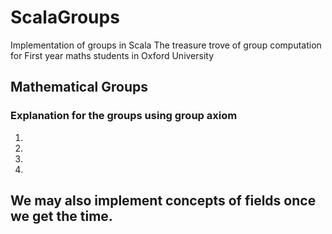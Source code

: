 # ScalaGroups
Implementation of groups in Scala
The treasure trove of group computation for First year maths students in Oxford University

## Mathematical Groups
### Explanation for the groups using group axiom

1. 
2. 
3.
4.

## We may also implement concepts of fields once we get the time.
